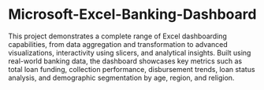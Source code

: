 # Microsoft-Excel-Banking-Dashboard
This project demonstrates a complete range of Excel dashboarding capabilities, from data aggregation and transformation to advanced visualizations, interactivity using slicers, and analytical insights. Built using real-world banking data, the dashboard showcases key metrics such as total loan funding, collection performance, disbursement trends, loan status analysis, and demographic segmentation by age, region, and religion.

